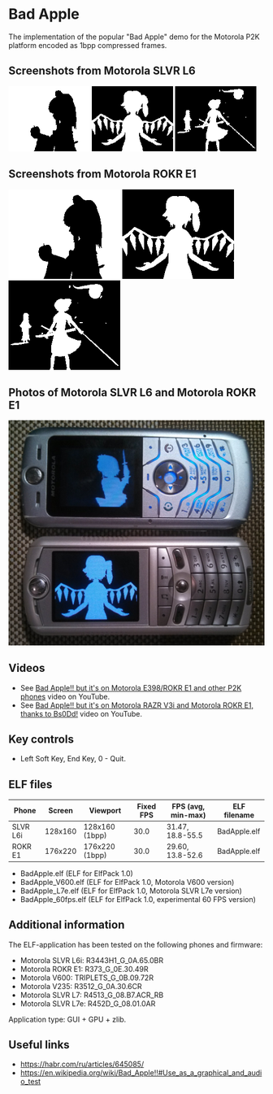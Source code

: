 Bad Apple
=========

The implementation of the popular "Bad Apple" demo for the Motorola P2K platform encoded as 1bpp compressed frames.

## Screenshots from Motorola SLVR L6

![Screenshot of Bad Apple from Motorola L6 1](../images/Screenshot_BadApple_L6_1.png) ![Screenshot of Bad Apple from Motorola L6 2](../images/Screenshot_BadApple_L6_2.png) ![Screenshot of Bad Apple from Motorola L6 3](../images/Screenshot_BadApple_L6_3.png)

## Screenshots from Motorola ROKR E1

![Screenshot of Bad Apple from Motorola E1 1](../images/Screenshot_BadApple_E1_1.png) ![Screenshot of Bad Apple from Motorola E1 2](../images/Screenshot_BadApple_E1_2.png) ![Screenshot of Bad Apple from Motorola E1 3](../images/Screenshot_BadApple_E1_3.png)

## Photos of Motorola SLVR L6 and Motorola ROKR E1

![Photo of Bad Apple on Motorola L6 and Motorola E1 1](../images/Photo_BadApple_L6_E1_1.jpg)

## Videos

* See [Bad Apple!! but it's on Motorola E398/ROKR E1 and other P2K phones](https://www.youtube.com/watch?v=wfju_z-Gamk) video on YouTube.
* See [Bad Apple!! but it's on Motorola RAZR V3i and Motorola ROKR E1, thanks to Bs0Dd!](https://www.youtube.com/watch?v=9GPEvAeGBB0) video on YouTube.

## Key controls

* Left Soft Key, End Key, 0 - Quit.

## ELF files

| Phone    | Screen  | Viewport        | Fixed FPS  | FPS (avg, min-max) | ELF filename |
|----------|---------|-----------------|------------|--------------------|--------------|
| SLVR L6i | 128x160 | 128x160 (1bpp)  | 30.0       | 31.47, 18.8-55.5   | BadApple.elf |
| ROKR E1  | 176x220 | 176x220 (1bpp)  | 30.0       | 29.60, 13.8-52.6   | BadApple.elf |

* BadApple.elf (ELF for ElfPack 1.0)
* BadApple_V600.elf (ELF for ElfPack 1.0, Motorola V600 version)
* BadApple_L7e.elf (ELF for ElfPack 1.0, Motorola SLVR L7e version)
* BadApple_60fps.elf (ELF for ElfPack 1.0, experimental 60 FPS version)

## Additional information

The ELF-application has been tested on the following phones and firmware:

* Motorola SLVR L6i: R3443H1_G_0A.65.0BR
* Motorola ROKR E1: R373_G_0E.30.49R
* Motorola V600: TRIPLETS_G_0B.09.72R
* Motorola V235: R3512_G_0A.30.6CR
* Motorola SLVR L7: R4513_G_08.B7.ACR_RB
* Motorola SLVR L7e: R452D_G_08.01.0AR

Application type: GUI + GPU + zlib.

## Useful links

* https://habr.com/ru/articles/645085/
* https://en.wikipedia.org/wiki/Bad_Apple!!#Use_as_a_graphical_and_audio_test
